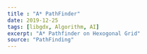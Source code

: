 ```yaml
---
title : "A* PathFinder"
date: 2019-12-25
tags: [libgdx, Algorithm, AI]
excerpt: "A* Pathfinder on Hexogonal Grid"
source: "PathFinding"
---
```


<script src="soundmanager2-setup.js" id="setup"></script>
<script src="soundmanager2-jsmin.js" id="jsmin"></script>
<div id="embed-html" display="inline-block"></div>

<script type="text/javascript" src="/PathFinder/html.nocache.js"></script>

<script>
  function handleMouseDown(evt) {
    evt.preventDefault();
    evt.stopPropagation();
    evt.target.style.cursor = 'default';
    window.focus();
  }

  function handleMouseUp(evt) {
    evt.preventDefault();
    evt.stopPropagation();
    evt.target.style.cursor = '';
  }
  document.getElementById('embed-html').addEventListener('mousedown', handleMouseDown, false);
  document.getElementById('embed-html').addEventListener('mouseup', handleMouseUp, false);
</script>
